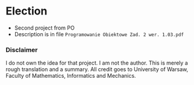 # Election

* Second project from PO
* Description is in file `Programowanie Obiektowe Zad. 2 wer. 1.03.pdf`

### Disclaimer

I do not own the idea for that project. I am not the author. This is merely a rough translation and a summary.
All credit goes to University of Warsaw, Faculty of Mathematics, Informatics and Mechanics.